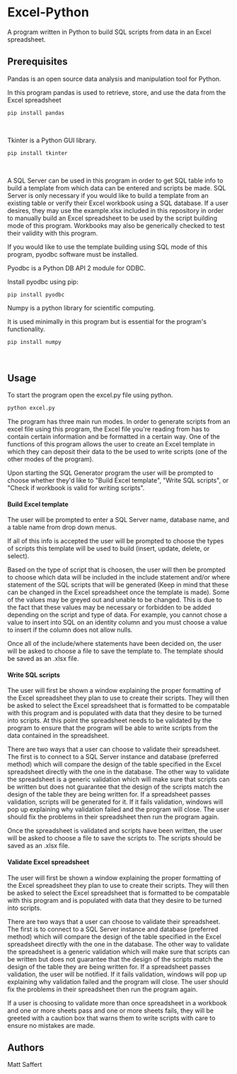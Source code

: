 # Excel-Python
A program written in Python to build SQL scripts from data in an Excel spreadsheet.

## Prerequisites

Pandas is an open source data analysis and manipulation tool for Python.

In this program pandas is used to retrieve, store, and use the data from the Excel spreadsheet

```bash
pip install pandas
```
<br/>

Tkinter is a Python GUI library.

```bash
pip install tkinter
```
<br/>

A SQL Server can be used in this program in order to get SQL table info to build a template from which data can be entered and scripts be made. SQL Server is only necessary if you would like to build a template from an existing table or verify their Excel workbook using a SQL database. If a user desires, they may use the example.xlsx included in this repository in order to manually build an Excel spreadsheet to be used by the script building mode of this program. Workbooks may also be generically checked to test their validity with this program.

If you would like to use the template building using SQL mode of this program, pyodbc software must be installed.

Pyodbc is a Python DB API 2 module for ODBC. 

Install pyodbc using pip:

```bash
pip install pyodbc
```

Numpy is a python library for scientific computing. 

It is used minimally in this program but is essential for the program's functionality.

```bash
pip install numpy
```
<br/>

## Usage

To start the program open the excel.py file using python.

```bash
python excel.py
```

The program has three main run modes. In order to generate scripts from an excel file using this program, the Excel file you're reading from has to contain certain information and be formatted in a certain way. One of the functions of this program allows the user to create an Excel template in which they can deposit their data to the be used to write scripts (one of the other modes of the program). 

Upon starting the SQL Generator program the user will be prompted to choose whether they'd like to "Build Excel template", "Write SQL scripts", or "Check if workbook is valid for writing scripts". 

#### Build Excel template

The user will be prompted to enter a SQL Server name, database name, and a table name from drop down menus. 

If all of this info is accepted the user will be prompted to choose the types of scripts this template will be used to build (insert, update, delete, or select). 

Based on the type of script that is choosen, the user will then be prompted to choose which data will be included in the include statement and/or where statement of the SQL scripts that will be generated (Keep in mind that these can be changed in the Excel spreadsheet once the template is made). Some of the values may be greyed out and unable to be changed. This is due to the fact that these values may be necessary or forbidden to be added depending on the script and type of data. For example, you cannot chose a value to insert into SQL on an identity column and you must choose a value to insert if the column does not allow nulls.

Once all of the include/where statements have been decided on, the user will be asked to choose a file to save the template to. The template should be saved as an .xlsx file. 

#### Write SQL scripts

The user will first be shown a window explaining the proper formatting of the Excel spreadsheet they plan to use to create their scripts. They will then be asked to select the Excel spreadsheet that is formatted to be compatable with this program and is populated with data that they desire to be turned into scripts. At this point the spreadsheet needs to be validated by the program to ensure that the program will be able to write scripts from the data contained in the spreadsheet. 

There are two ways that a user can choose to validate their spreadsheet. The first is to connect to a SQL Server instance and database (preferred method) which will compare the design of the table specified in the Excel spreadsheet directly with the one in the database. The other way to validate the spreadsheet is a generic validation which will make sure that scripts can be written but does not guarantee that the design of the scripts match the design of the table they are being written for. If a spreadsheet passes validation, scripts will be generated for it. If it fails validation, windows will pop up explaining why validation failed and the program will close. The user should fix the problems in their spreadsheet then run the program again.

Once the spreadsheet is validated and scripts have been written, the user will be asked to choose a file to save the scripts to. The scripts should be saved as an .xlsx file. 

#### Validate Excel spreadsheet

The user will first be shown a window explaining the proper formatting of the Excel spreadsheet they plan to use to create their scripts. They will then be asked to select the Excel spreadsheet that is formatted to be compatable with this program and is populated with data that they desire to be turned into scripts.

There are two ways that a user can choose to validate their spreadsheet. The first is to connect to a SQL Server instance and database (preferred method) which will compare the design of the table specified in the Excel spreadsheet directly with the one in the database. The other way to validate the spreadsheet is a generic validation which will make sure that scripts can be written but does not guarantee that the design of the scripts match the design of the table they are being written for. If a spreadsheet passes validation, the user will be notified. If it fails validation, windows will pop up explaining why validation failed and the program will close. The user should fix the problems in their spreadsheet then run the program again.

If a user is choosing to validate more than once spreadsheet in a workbook and one or more sheets pass and one or more sheets fails, they will be greeted with a caution box that warns them to write scripts with care to ensure no mistakes are made.

## Authors
Matt Saffert
